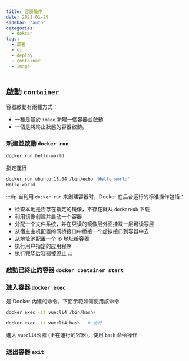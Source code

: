 ```yaml
---
title: 容器操作
date: 2021-01-29
sidebar: 'auto'
categories:
  - dokcer
tags:
  - 部署
  - ci
  - deploy
  - container
  - image
---
```


## 啟動 `container`

容器啟動有兩種方式：

- 一種是基於 `image` 新建一個容器並啟動
- 一個是將終止狀態的容器啟動。

### 新建並啟動 `docker run`

```bash
docker run hello-world
```

指定運行

```bash
docker run ubuntu:18.04 /bin/echo 'Hello world'
Hello world
```

:::tip
当利用 `docker run` 来創建容器时，Docker 在后台运行的标准操作包括：

- 检查本地是否存在指定的镜像，不存在就从 `dockerHub` 下载
- 利用镜像创建并启动一个容器
- 分配一个文件系统，并在只读的镜像层外面挂载一层可读写层
- 从宿主主机配置的网桥接口中桥接一个虚拟接口到容器中去
- 从地址池配置一个 ip 地址给容器
- 执行用户指定的应用程序
- 执行完毕后容器被终止
  :::

### 啟動已終止的容器 `docker container start`

### 進入容器 `docker exec`

是 Docker 內建的命令。下面示範如何使用該命令

```bash
docker exec -it vuecli4 /bin/bash/

docker exec -it vuecli4 bash   # 也行
```

進入 `vuecli4`容器 (正在運行的容器)，使用 `bash` 命令操作

### 退出容器 `exit`
